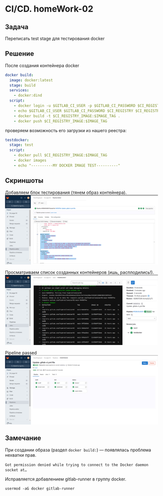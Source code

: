 # CI/CD. homeWork-02

## Задача

Переписать test stage для тестирования docker

## Решение

После создания контейнера docker

```yaml
docker build:
  image: docker:latest
  stage: build
  services:
    - docker:dind
  script:
    - docker login -u $GITLAB_CI_USER -p $GITLAB_CI_PASSWORD $CI_REGISTRY
    - echo $GITLAB_CI_USER $GITLAB_CI_PASSWORD $CI_REGISTRY $CI_REGISTRY_IMAGE:$IMAGE_TAG
    - docker build -t $CI_REGISTRY_IMAGE:$IMAGE_TAG .
    - docker push $CI_REGISTRY_IMAGE:$IMAGE_TAG
```

проверяем возможность его загрузки из нашего реестра:

```yaml
testdocker:
  stage: test
  script:
    - docker pull $CI_REGISTRY_IMAGE:$IMAGE_TAG
    - docker images
    - echo "----------MY DOCKER IMAGE TEST----------"
```

## Скриншоты

Добавляем блок тестирования (тянем образ контейнера).
![Alt text](images/dz-02-01.jpg)

Просматриваем список созданных контейнеров (ишь, расплодились!).
![Alt text](images/dz-02-02.jpg)

Pipeline passed
![Alt text](images/dz-02-03.jpg)

## Замечание

При создании образа (раздел `docker build:`) — появлялась проблема нехватки прав.

`Got permission denied while trying to connect to the Docker daemon socket at… `

Исправляется добавлением gitlab-runner в группу docker.

```
usermod -aG docker gitlab-runner
```
